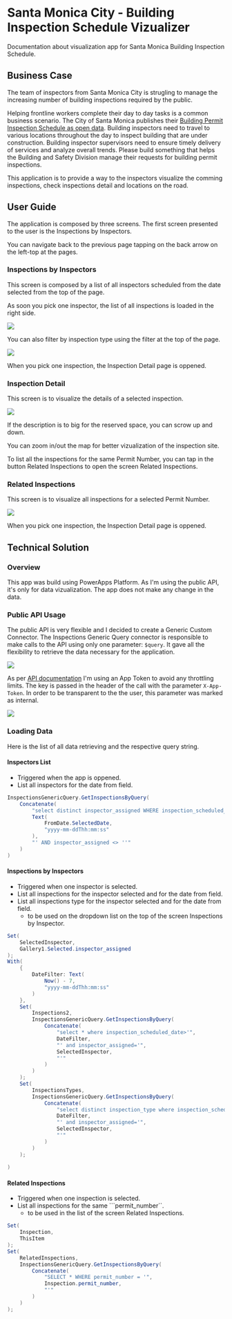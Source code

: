 # Santa Monica City - Building Inspection Schedule Vizualizer

Documentation about visualization app for Santa Monica Building Inspection Schedule.

## Business Case

The team of inspectors from Santa Monica City is strugling to manage the increasing number of building inspections required by the public. 

Helping frontline workers complete their day to day tasks is a common business scenario. The City of Santa Monica publishes their [Building Permit Inspection Schedule as open data](https://data.smgov.net/Permits-Licenses/Permit-Inspections-Schedule/xird-2kxi). Building inspectors need to travel to various locations throughout the day to inspect building that are under construction. Building inspector supervisors need to ensure timely delivery of services and analyze overall trends. Please build something that helps the Building and Safety Division manage their requests for building permit inspections.

This application is to provide a way to the inspectors visualize the comming inspections, check inspections detail and locations on the road.

## User Guide

The application is composed by three screens. The first screen presented to the user is the Inspections by Inspectors.

You can navigate back to the previous page tapping on the back arrow on the left-top at the pages. 

### Inspections by Inspectors

This screen is composed by a list of all inspectors scheduled from the date selected from the top of the page. 

As soon you pick one inspector, the list of all inspections is loaded in the right side.

![](/pics/scr1_overview.png)

You can also filter by inspection type using the filter at the top of the page.

![](/pics/scr1_inspection_type_filter.png)

When you pick one inspection, the Inspection Detail page is oppened.

### Inspection Detail

This screen is to visualize the details of a selected inspection. 

![](/pics/scr2_overview.png)

If the description is to big for the reserved space, you can scrow up and down.

You can zoom in/out the map for better vizualization of the inspection site.

To list all the inspections for the same Permit Number, you can tap in the button Related Inspections to open the screen Related Inspections.

### Related Inspections

This screen is to visualize all inspections for a selected Permit Number. 

![](/pics/scr3_overview.png)

When you pick one inspection, the Inspection Detail page is oppened.

## Technical Solution

### Overview

This app was build using PowerApps Platform. As I'm using the public API, it's only for data vizualization. The app does not make any change in the data.

### Public API Usage

The public API is very flexible and I decided to create a Generic Custom Connector. The Inspections Generic Query connector is responsible to make calls to the API using only one parameter: ```$query```. It gave all the flexibility to retrieve the data necessary for the application.

![](/pics/gen_conn_request.png)

As per [API documentation](https://dev.socrata.com/docs/app-tokens.html) I'm using an App Token to avoid any throttling limits. The key is passed in the header of the call with the parameter ```X-App-Token```. In order to be transparent to the the user, this parameter was marked as internal.

![](/pics/gen_conn_x-app-token.png)

### Loading Data

Here is the list of all data retrieving and the respective query string.

#### Inspectors List

- Triggered when the app is oppened.
- List all inspectors for the date from field.

```C#
InspectionsGenericQuery.GetInspectionsByQuery(
    Concatenate(
        "select distinct inspector_assigned WHERE inspection_scheduled_date > '",
        Text(
            FromDate.SelectedDate,
            "yyyy-mm-ddThh:mm:ss"
        ),
        "' AND inspector_assigned <> ''"
    )
)
```

#### Inspections by Inspectors

- Triggered when one inspector is selected.
- List all inspections for the inspector selected and for the date from field.
- List all inspections type for the inspector selected and for the date from field.
    - to be used on the dropdown list on the top of the screen Inspections by Inspector.

```C#
Set(
    SelectedInspector,
    Gallery1.Selected.inspector_assigned
);
With(
    {
        DateFilter: Text(
            Now() - 7,
            "yyyy-mm-ddThh:mm:ss"
        )
    },
    Set(
        Inspections2,
        InspectionsGenericQuery.GetInspectionsByQuery(
            Concatenate(
                "select * where inspection_scheduled_date>'",
                DateFilter,
                "' and inspector_assigned='",
                SelectedInspector,
                "'"
            )
        )
    );
    Set(
        InspectionsTypes,
        InspectionsGenericQuery.GetInspectionsByQuery(
            Concatenate(
                "select distinct inspection_type where inspection_scheduled_date>'",
                DateFilter,
                "' and inspector_assigned='",
                SelectedInspector,
                "'"
            )
        )
    );
    
)
```

#### Related Inspections

- Triggered when one inspection is selected.
- List all inspections for the same ```permit_number``.
    - to be used in the list of the screen Related Inspections.

```C#
Set(
    Inspection,
    ThisItem
);
Set(
    RelatedInspections,
    InspectionsGenericQuery.GetInspectionsByQuery(
        Concatenate(
            "SELECT * WHERE permit_number = '",
            Inspection.permit_number,
            "'"
        )
    )
);
```
